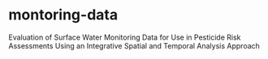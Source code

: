 # montoring-data
Evaluation of Surface Water Monitoring Data for Use in Pesticide Risk Assessments Using an Integrative Spatial and Temporal Analysis Approach
